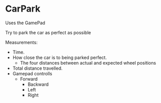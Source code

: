 # CarPark

Uses the GamePad

Try to park the car as perfect as possible

Measurements:

* Time.
* How close the car is to being parked perfect.
  * The four distances between actual and expected wheel positions
* Total distance travelled.
* Gamepad controlls
  * Forward
	* Backward
	* Left
	* Right

	